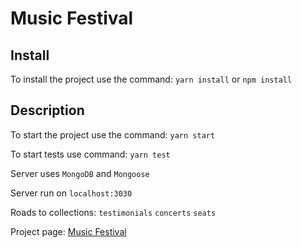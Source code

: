 # Music Festival

## Install

To install the project use the command: `yarn install` or `npm install`

## Description

To start the project use the command: `yarn start`

To start tests use command: `yarn test`

Server uses `MongoDB` and `Mongoose`

Server run on `localhost:3030`

Roads to collections: `testimonials` `concerts` `seats`

Project page: [Music Festival](https://music-festival.karollion.repl.co)
